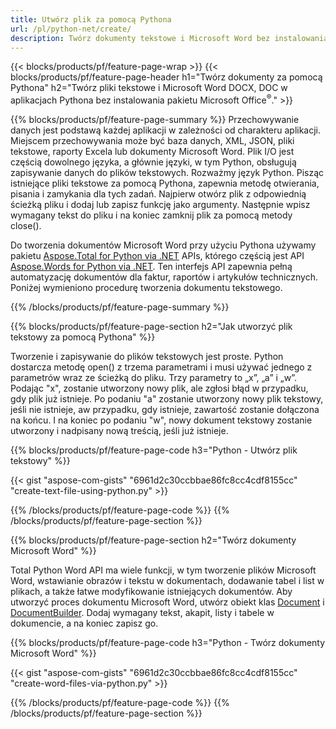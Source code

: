 ```yaml
---
title: Utwórz plik za pomocą Pythona 
url: /pl/python-net/create/
description: Twórz dokumenty tekstowe i Microsoft Word bez instalowania pakietu Microsoft Office 
---
```


{{< blocks/products/pf/feature-page-wrap >}}
{{< blocks/products/pf/feature-page-header h1="Twórz dokumenty za pomocą Pythona" h2="Twórz pliki tekstowe i Microsoft Word DOCX, DOC w aplikacjach Pythona bez instalowania pakietu Microsoft Office<sup>&reg;</sup>." >}}

{{% blocks/products/pf/feature-page-summary %}}
Przechowywanie danych jest podstawą każdej aplikacji w zależności od charakteru aplikacji. Miejscem przechowywania może być baza danych, XML, JSON, pliki tekstowe, raporty Excela lub dokumenty Microsoft Word. Plik I/O jest częścią dowolnego języka, a głównie języki, w tym Python, obsługują zapisywanie danych do plików tekstowych. Rozważmy język Python. Pisząc istniejące pliki tekstowe za pomocą Pythona, zapewnia metodę otwierania, pisania i zamykania dla tych zadań. Najpierw otwórz plik z odpowiednią ścieżką pliku i dodaj lub zapisz funkcję jako argumenty. Następnie wpisz wymagany tekst do pliku i na koniec zamknij plik za pomocą metody close(). 

Do tworzenia dokumentów Microsoft Word przy użyciu Pythona używamy pakietu [Aspose.Total for Python via .NET](https://products.aspose.com/total/python-net/) APIs, którego częścią jest API [Aspose.Words for Python via .NET](https://products.aspose.com/words/python-net/). Ten interfejs API zapewnia pełną automatyzację dokumentów dla faktur, raportów i artykułów technicznych. Poniżej wymieniono procedurę tworzenia dokumentu tekstowego.

{{% /blocks/products/pf/feature-page-summary  %}}

{{% blocks/products/pf/feature-page-section  h2="Jak utworzyć plik tekstowy za pomocą Pythona" %}}

Tworzenie i zapisywanie do plików tekstowych jest proste. Python dostarcza metodę open() z trzema parametrami i musi używać jednego z parametrów wraz ze ścieżką do pliku. Trzy parametry to „x”, „a” i „w”. Podając "x", zostanie utworzony nowy plik, ale zgłosi błąd w przypadku, gdy plik już istnieje. Po podaniu "a" zostanie utworzony nowy plik tekstowy, jeśli nie istnieje, aw przypadku, gdy istnieje, zawartość zostanie dołączona na końcu. I na koniec po podaniu "w", nowy dokument tekstowy zostanie utworzony i nadpisany nową treścią, jeśli już istnieje.

{{% blocks/products/pf/feature-page-code h3="Python - Utwórz plik tekstowy" %}}

{{< gist "aspose-com-gists" "6961d2c30ccbbae86fc8cc4cdf8155cc" "create-text-file-using-python.py" >}}

{{% /blocks/products/pf/feature-page-code  %}}
{{% /blocks/products/pf/feature-page-section %}}

{{% blocks/products/pf/feature-page-section  h2="Twórz dokumenty Microsoft Word" %}}

Total Python Word API ma wiele funkcji, w tym tworzenie plików Microsoft Word, wstawianie obrazów i tekstu w dokumentach, dodawanie tabel i list w plikach, a także łatwe modyfikowanie istniejących dokumentów. Aby utworzyć proces dokumentu Microsoft Word, utwórz obiekt klas [Document](https://reference.aspose.com/words/python-net/aspose.words/document/) i [DocumentBuilder](https://reference.aspose.com/words/python-net/aspose.words/documentbuilder/). Dodaj wymagany tekst, akapit, listy i tabele w dokumencie, a na koniec zapisz go.

{{% blocks/products/pf/feature-page-code h3="Python - Twórz dokumenty Microsoft Word" %}}

{{< gist "aspose-com-gists" "6961d2c30ccbbae86fc8cc4cdf8155cc" "create-word-files-via-python.py" >}}

{{% /blocks/products/pf/feature-page-code  %}}
{{% /blocks/products/pf/feature-page-section %}}